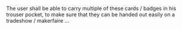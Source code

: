 The user shall be able to carry multiple of these cards / badges in his trouser pocket, to make sure that they can be handed out easily on a tradeshow / makerfaire ...

